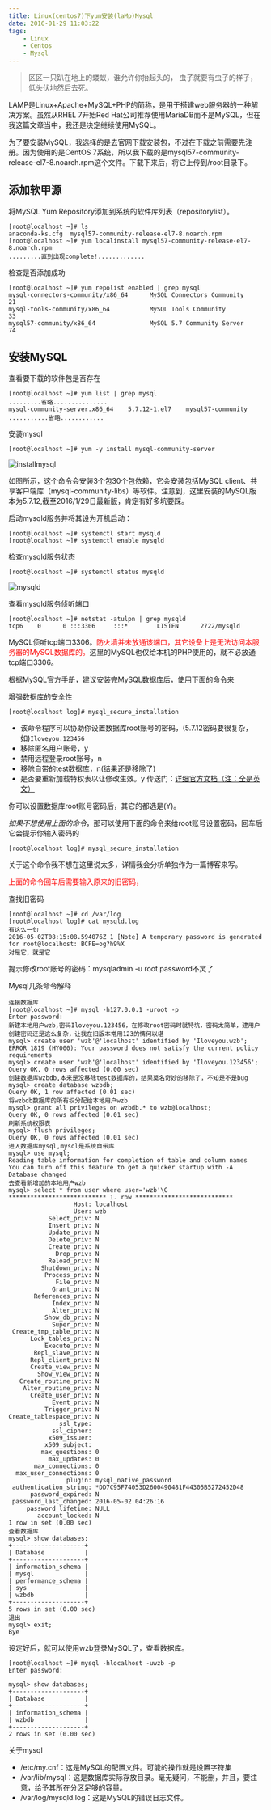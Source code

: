 ```yaml
---
title: Linux(centos7)下yum安装(laMp)Mysql
date: 2016-01-29 11:03:22
tags:
    - Linux
    - Centos
    - Mysql
---
```


> 区区一只趴在地上的蝼蚁，谁允许你抬起头的， 虫子就要有虫子的样子，低头伏地然后去死。

LAMP是Linux+Apache+MySQL+PHP的简称，是用于搭建web服务器的一种解决方案。虽然从RHEL 7开始Red Hat公司推荐使用MariaDB而不是MySQL，但在我这篇文章当中，我还是决定继续使用MySQL。

<!-- more -->

为了要安装MySQL，我选择的是去官网下载安装包，不过在下载之前需要先注册。因为使用的是CentOS 7系统，所以我下载的是mysql57-community-release-el7-8.noarch.rpm这个文件。下载下来后，将它上传到/root目录下。

## 添加软甲源

将MySQL Yum Repository添加到系统的软件库列表（repositorylist）。
```
[root@localhost ~]# ls
anaconda-ks.cfg  mysql57-community-release-el7-8.noarch.rpm
[root@localhost ~]# yum localinstall mysql57-community-release-el7-8.noarch.rpm 
.........直到出现complete!.............
```

检查是否添加成功
```
[root@localhost ~]# yum repolist enabled | grep mysql
mysql-connectors-community/x86_64      MySQL Connectors Community            21
mysql-tools-community/x86_64           MySQL Tools Community                 33
mysql57-community/x86_64               MySQL 5.7 Community Server            74
```

## 安装MySQL
查看要下载的软件包是否存在
```
[root@localhost ~]# yum list | grep mysql
.........省略...............
mysql-community-server.x86_64    5.7.12-1.el7    mysql57-community
...........省略............
```

安装mysql
```
[root@localhost ~]# yum -y install mysql-community-server
```
![installmysql](/img/201601/mysql/installmysql.jpg)

如图所示，这个命令会安装3个包30个包依赖，它会安装包括MySQL client、共享客户端库（mysql-community-libs）等软件。注意到，这里安装的MySQL版本为5.7.12,截至2016/1/29日最新版，肯定有好多坑要踩。

启动mysqld服务并将其设为开机启动：
```
[root@localhost ~]# systemctl start mysqld
[root@localhost ~]# systemctl enable mysqld
```

检查mysqld服务状态
```
[root@localhost ~]# systemctl status mysqld
```
![mysqld](/img/201601/mysql/mysqld.jpg)


查看mysqld服务侦听端口
```
[root@localhost ~]# netstat -atulpn | grep mysqld
tcp6    0      0 :::3306     :::*        LISTEN      2722/mysqld 
```

MySQL侦听tcp端口3306。<span style="color:red">防火墙并未放通该端口，其它设备上是无法访问本服务器的MySQL数据库的。</span>这里的MySQL也仅给本机的PHP使用的，就不必放通tcp端口3306。

根据MySQL官方手册，建议安装完MySQL数据库后，使用下面的命令来

增强数据库的安全性
```
[root@localhost log]# mysql_secure_installation
```
  * 该命令程序可以协助你设置数据库root账号的密码，(5.7.12密码要很复杂，如)`Iloveyou.123456`
  * 移除匿名用户账号，y
  * 禁用远程登录root账号，n
  * 移除自带的test数据库，n(结果还是移除了)
  * 是否要重新加载特权表以让修改生效。y
传送门：[详细官方文档（注：全是英文）](http://dev.mysql.com/doc/refman/5.7/en/mysql-secure-installation.html)

你可以设置数据库root账号密码后，其它的都选是(Y)。

*如果不想使用上面的命令*，那可以使用下面的命令来给root账号设置密码，回车后它会提示你输入密码的
```
[root@localhost log]# mysql_secure_installation
```

关于这个命令我不想在这里说太多，详情我会分析单独作为一篇博客来写。

<span style="color:red">上面的命令回车后需要输入原来的旧密码，</span>

查找旧密码
```
[root@localhost ~]# cd /var/log
[root@localhost log]# cat mysqld.log
有这么一句
2016-05-02T08:15:08.594076Z 1 [Note] A temporary password is generated for root@localhost: BCFE=og?h9%X
对是它，就是它
```

提示修改root账号的密码：mysqladmin -u root password不灵了

Mysql几条命令解释
```
连接数据库
[root@localhost ~]# mysql -h127.0.0.1 -uroot -p
Enter password: 
新建本地用户wzb,密码Iloveyou.123456，在修改root密码时就特坑，密码太简单，建用户创建密码还是这么复杂，让我在旧版本常用123的情何以堪
mysql> create user 'wzb'@'localhost' identified by 'Iloveyou.wzb';
ERROR 1819 (HY000): Your password does not satisfy the current policy requirements
mysql> create user 'wzb'@'localhost' identified by 'Iloveyou.123456';
Query OK, 0 rows affected (0.00 sec)
创建数据库wzbdb,本来是没移除test数据库的，结果莫名奇妙的移除了，不知是不是bug
mysql> create database wzbdb;
Query OK, 1 row affected (0.01 sec)
将wzbdb数据库的所有权分配给本地用户wzb
mysql> grant all privileges on wzbdb.* to wzb@localhost;
Query OK, 0 rows affected (0.01 sec)
刷新系统权限表
mysql> flush privileges;
Query OK, 0 rows affected (0.01 sec)
进入数据库mysql,mysql是系统自带库
mysql> use mysql;
Reading table information for completion of table and column names
You can turn off this feature to get a quicker startup with -A
Database changed
去查看新增加的本地用户wzb
mysql> select * from user where user='wzb'\G
*************************** 1. row ***************************
                  Host: localhost
                  User: wzb
           Select_priv: N
           Insert_priv: N
           Update_priv: N
           Delete_priv: N
           Create_priv: N
             Drop_priv: N
           Reload_priv: N
         Shutdown_priv: N
          Process_priv: N
             File_priv: N
            Grant_priv: N
       References_priv: N
            Index_priv: N
            Alter_priv: N
          Show_db_priv: N
            Super_priv: N
 Create_tmp_table_priv: N
      Lock_tables_priv: N
          Execute_priv: N
       Repl_slave_priv: N
      Repl_client_priv: N
      Create_view_priv: N
        Show_view_priv: N
   Create_routine_priv: N
    Alter_routine_priv: N
      Create_user_priv: N
            Event_priv: N
          Trigger_priv: N
Create_tablespace_priv: N
              ssl_type: 
            ssl_cipher: 
           x509_issuer: 
          x509_subject: 
         max_questions: 0
           max_updates: 0
       max_connections: 0
  max_user_connections: 0
                plugin: mysql_native_password
 authentication_string: *DD7C95F74053D2600490481F44305B5272452D48
      password_expired: N
 password_last_changed: 2016-05-02 04:26:16
     password_lifetime: NULL
        account_locked: N
1 row in set (0.00 sec)
查看数据库
mysql> show databases;
+--------------------+
| Database           |
+--------------------+
| information_schema |
| mysql              |
| performance_schema |
| sys                |
| wzbdb              |
+--------------------+
5 rows in set (0.00 sec)
退出
mysql> exit;
Bye
```

设定好后，就可以使用wzb登录MySQL了，查看数据库。
```
[root@localhost ~]# mysql -hlocalhost -uwzb -p
Enter password: 

mysql> show databases;
+--------------------+
| Database           |
+--------------------+
| information_schema |
| wzbdb              |
+--------------------+
2 rows in set (0.00 sec)
```

关于mysql

  * /etc/my.cnf：这是MySQL的配置文件。可能的操作就是设置字符集
  * /var/lib/mysql：这是数据库实际存放目录。毫无疑问，不能删，并且，要注意，给予其所在分区足够的容量。
  * /var/log/mysqld.log：这是MySQL的错误日志文件。